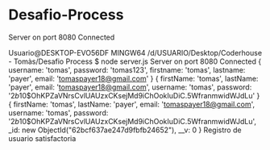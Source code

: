 # Desafio-Process

Server on port 8080
Connected

Usuario@DESKTOP-EVO56DF MINGW64 /d/USUARIO/Desktop/Coderhouse - Tomàs/Desafio Process
$ node server.js
Server on port 8080
Connected
{
  username: 'tomas',
  password: 'tomas123',
  firstname: 'tomas',
  lastname: 'payer',
  email: 'tomaspayer18@gmail.com'
}
{
  firstName: 'tomas',
  lastName: 'payer',
  email: 'tomaspayer18@gmail.com',
  username: 'tomas',
  password: '$2b$10$OhKPZaVNrsCvlUAUzxCKsejMd9iChOokIuDiC.5WfranmwidWJdLu'
}
{
  firstName: 'tomas',
  lastName: 'payer',
  email: 'tomaspayer18@gmail.com',
  username: 'tomas',
  password: '$2b$10$OhKPZaVNrsCvlUAUzxCKsejMd9iChOokIuDiC.5WfranmwidWJdLu',
  _id: new ObjectId("62bcf637ae247d9fbfb24652"),
  __v: 0
}
Registro de usuario satisfactoria
